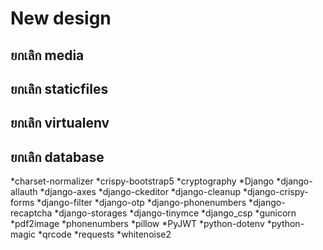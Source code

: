 # New design
## ยกเลิก media
## ยกเลิก staticfiles
## ยกเลิก virtualenv
## ยกเลิก database
*charset-normalizer
*crispy-bootstrap5
*cryptography
*Django
*django-allauth
*django-axes
*django-ckeditor
*django-cleanup
*django-crispy-forms
*django-filter
*django-otp
*django-phonenumbers
*django-recaptcha
*django-storages
*django-tinymce
*django_csp
*gunicorn
*pdf2image
*phonenumbers
*pillow
*PyJWT
*python-dotenv
*python-magic
*qrcode
*requests
*whitenoise2

